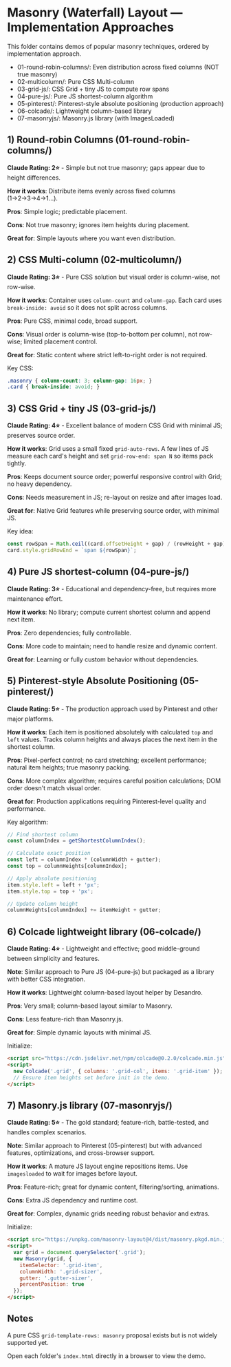 # Masonry (Waterfall) Layout — Implementation Approaches

This folder contains demos of popular masonry techniques, ordered by implementation approach.

- 01-round-robin-columns/: Even distribution across fixed columns (NOT true masonry)
- 02-multicolumn/: Pure CSS Multi-column
- 03-grid-js/: CSS Grid + tiny JS to compute row spans
- 04-pure-js/: Pure JS shortest-column algorithm
- 05-pinterest/: Pinterest-style absolute positioning (production approach)
- 06-colcade/: Lightweight column-based library
- 07-masonryjs/: Masonry.js library (with ImagesLoaded)

## 1) Round-robin Columns (01-round-robin-columns/)

**Claude Rating: 2⭐** - Simple but not true masonry; gaps appear due to height differences.

**How it works**: Distribute items evenly across fixed columns (1→2→3→4→1…).

**Pros**: Simple logic; predictable placement.

**Cons**: Not true masonry; ignores item heights during placement.

**Great for**: Simple layouts where you want even distribution.

## 2) CSS Multi-column (02-multicolumn/)

**Claude Rating: 3⭐** - Pure CSS solution but visual order is column-wise, not row-wise.

**How it works**: Container uses `column-count` and `column-gap`. Each card uses `break-inside: avoid` so it does not split across columns.

**Pros**: Pure CSS, minimal code, broad support.

**Cons**: Visual order is column-wise (top-to-bottom per column), not row-wise; limited placement control.

**Great for**: Static content where strict left-to-right order is not required.

Key CSS:
```css
.masonry { column-count: 3; column-gap: 16px; }
.card { break-inside: avoid; }
```

## 3) CSS Grid + tiny JS (03-grid-js/)

**Claude Rating: 4⭐** - Excellent balance of modern CSS Grid with minimal JS; preserves source order.

**How it works**: Grid uses a small fixed `grid-auto-rows`. A few lines of JS measure each card's height and set `grid-row-end: span N` so items pack tightly.

**Pros**: Keeps document source order; powerful responsive control with Grid; no heavy dependency.

**Cons**: Needs measurement in JS; re-layout on resize and after images load.

**Great for**: Native Grid features while preserving source order, with minimal JS.

Key idea:
```js
const rowSpan = Math.ceil((card.offsetHeight + gap) / (rowHeight + gap));
card.style.gridRowEnd = `span ${rowSpan}`;
```

## 4) Pure JS shortest-column (04-pure-js/)

**Claude Rating: 3⭐** - Educational and dependency-free, but requires more maintenance effort.

**How it works**: No library; compute current shortest column and append next item.

**Pros**: Zero dependencies; fully controllable.

**Cons**: More code to maintain; need to handle resize and dynamic content.

**Great for**: Learning or fully custom behavior without dependencies.

## 5) Pinterest-style Absolute Positioning (05-pinterest/)

**Claude Rating: 5⭐** - The production approach used by Pinterest and other major platforms.

**How it works**: Each item is positioned absolutely with calculated `top` and `left` values. Tracks column heights and always places the next item in the shortest column.

**Pros**: Pixel-perfect control; no card stretching; excellent performance; natural item heights; true masonry packing.

**Cons**: More complex algorithm; requires careful position calculations; DOM order doesn't match visual order.

**Great for**: Production applications requiring Pinterest-level quality and performance.

Key algorithm:
```js
// Find shortest column
const columnIndex = getShortestColumnIndex();

// Calculate exact position
const left = columnIndex * (columnWidth + gutter);
const top = columnHeights[columnIndex];

// Apply absolute positioning
item.style.left = left + 'px';
item.style.top = top + 'px';

// Update column height
columnHeights[columnIndex] += itemHeight + gutter;
```

## 6) Colcade lightweight library (06-colcade/)

**Claude Rating: 4⭐** - Lightweight and effective; good middle-ground between simplicity and features.

**Note**: Similar approach to Pure JS (04-pure-js) but packaged as a library with better CSS integration.

**How it works**: Lightweight column-based layout helper by Desandro.

**Pros**: Very small; column-based layout similar to Masonry.

**Cons**: Less feature-rich than Masonry.js.

**Great for**: Simple dynamic layouts with minimal JS.

Initialize:
```html
<script src="https://cdn.jsdelivr.net/npm/colcade@0.2.0/colcade.min.js"></script>
<script>
  new Colcade('.grid', { columns: '.grid-col', items: '.grid-item' });
  // Ensure item heights set before init in the demo.
</script>
```

## 7) Masonry.js library (07-masonryjs/)

**Claude Rating: 5⭐** - The gold standard; feature-rich, battle-tested, and handles complex scenarios.

**Note**: Similar approach to Pinterest (05-pinterest) but with advanced features, optimizations, and cross-browser support.

**How it works**: A mature JS layout engine repositions items. Use `imagesloaded` to wait for images before layout.

**Pros**: Feature-rich; great for dynamic content, filtering/sorting, animations.

**Cons**: Extra JS dependency and runtime cost.

**Great for**: Complex, dynamic grids needing robust behavior and extras.

Initialize:
```html
<script src="https://unpkg.com/masonry-layout@4/dist/masonry.pkgd.min.js"></script>
<script>
  var grid = document.querySelector('.grid');
  new Masonry(grid, {
    itemSelector: '.grid-item',
    columnWidth: '.grid-sizer',
    gutter: '.gutter-sizer',
    percentPosition: true
  });
</script>
```

## Notes
A pure CSS `grid-template-rows: masonry` proposal exists but is not widely supported yet.

Open each folder's `index.html` directly in a browser to view the demo.

